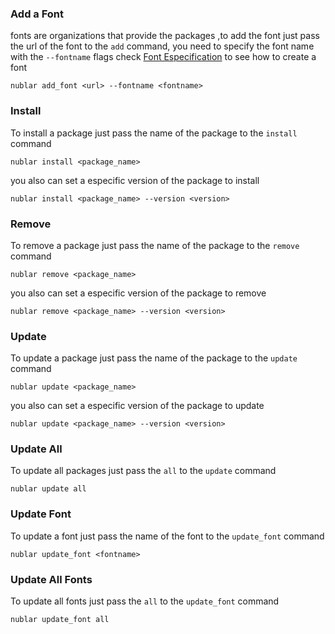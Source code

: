 
### Add a Font 
fonts are organizations that provide the packages ,to add the font just pass the url of the font to the `add` command, you need to specify the font name with the `--fontname` flags
check [Font Especification](/docs/font_especification.md) to see how to create a font
```shell
nublar add_font <url> --fontname <fontname>
```

### Install 
To install a package just pass the name of the package to the `install` command
```shell
nublar install <package_name>
```
you also can set a especific version of the package to install
```shell
nublar install <package_name> --version <version>
```


### Remove
To remove a package just pass the name of the package to the `remove` command
```shell
nublar remove <package_name>
```
you also can set a especific version of the package to remove
```shell
nublar remove <package_name> --version <version>
```
### Update
To update a package just pass the name of the package to the `update` command
```shell
nublar update <package_name>
```
you also can set a especific version of the package to update
```shell
nublar update <package_name> --version <version>
```



### Update All
To update all packages just pass the `all` to the `update` command
```shell
nublar update all
```

### Update Font
To update a font just pass the name of the font to the `update_font` command
```shell
nublar update_font <fontname>
```
### Update All Fonts
To update all fonts just pass the `all` to the `update_font` command
```shell
nublar update_font all
```